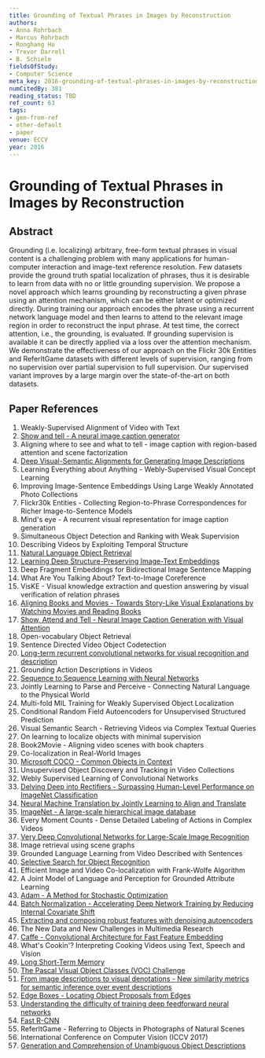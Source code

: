 ```yaml
---
title: Grounding of Textual Phrases in Images by Reconstruction
authors:
- Anna Rohrbach
- Marcus Rohrbach
- Ronghang Hu
- Trevor Darrell
- B. Schiele
fieldsOfStudy:
- Computer Science
meta_key: 2016-grounding-of-textual-phrases-in-images-by-reconstruction
numCitedBy: 381
reading_status: TBD
ref_count: 63
tags:
- gen-from-ref
- other-default
- paper
venue: ECCV
year: 2016
---
```


# Grounding of Textual Phrases in Images by Reconstruction

## Abstract

Grounding (i.e. localizing) arbitrary, free-form textual phrases in visual content is a challenging problem with many applications for human-computer interaction and image-text reference resolution. Few datasets provide the ground truth spatial localization of phrases, thus it is desirable to learn from data with no or little grounding supervision. We propose a novel approach which learns grounding by reconstructing a given phrase using an attention mechanism, which can be either latent or optimized directly. During training our approach encodes the phrase using a recurrent network language model and then learns to attend to the relevant image region in order to reconstruct the input phrase. At test time, the correct attention, i.e., the grounding, is evaluated. If grounding supervision is available it can be directly applied via a loss over the attention mechanism. We demonstrate the effectiveness of our approach on the Flickr 30k Entities and ReferItGame datasets with different levels of supervision, ranging from no supervision over partial supervision to full supervision. Our supervised variant improves by a large margin over the state-of-the-art on both datasets.

## Paper References

1. Weakly-Supervised Alignment of Video with Text
2. [Show and tell - A neural image caption generator](2015-show-and-tell-a-neural-image-caption-generator)
3. Aligning where to see and what to tell - image caption with region-based attention and scene factorization
4. [Deep Visual-Semantic Alignments for Generating Image Descriptions](2017-deep-visual-semantic-alignments-for-generating-image-descriptions)
5. Learning Everything about Anything - Webly-Supervised Visual Concept Learning
6. Improving Image-Sentence Embeddings Using Large Weakly Annotated Photo Collections
7. Flickr30k Entities - Collecting Region-to-Phrase Correspondences for Richer Image-to-Sentence Models
8. Mind's eye - A recurrent visual representation for image caption generation
9. Simultaneous Object Detection and Ranking with Weak Supervision
10. Describing Videos by Exploiting Temporal Structure
11. [Natural Language Object Retrieval](2016-natural-language-object-retrieval)
12. [Learning Deep Structure-Preserving Image-Text Embeddings](2016-learning-deep-structure-preserving-image-text-embeddings)
13. Deep Fragment Embeddings for Bidirectional Image Sentence Mapping
14. What Are You Talking About? Text-to-Image Coreference
15. VisKE - Visual knowledge extraction and question answering by visual verification of relation phrases
16. [Aligning Books and Movies - Towards Story-Like Visual Explanations by Watching Movies and Reading Books](2015-aligning-books-and-movies-towards-story-like-visual-explanations-by-watching-movies-and-reading-books)
17. [Show, Attend and Tell - Neural Image Caption Generation with Visual Attention](2015-show-attend-and-tell-neural-image-caption-generation-with-visual-attention)
18. Open-vocabulary Object Retrieval
19. Sentence Directed Video Object Codetection
20. [Long-term recurrent convolutional networks for visual recognition and description](2015-long-term-recurrent-convolutional-networks-for-visual-recognition-and-description)
21. Grounding Action Descriptions in Videos
22. [Sequence to Sequence Learning with Neural Networks](2014-sequence-to-sequence-learning-with-neural-networks)
23. Jointly Learning to Parse and Perceive - Connecting Natural Language to the Physical World
24. Multi-fold MIL Training for Weakly Supervised Object Localization
25. Conditional Random Field Autoencoders for Unsupervised Structured Prediction
26. Visual Semantic Search - Retrieving Videos via Complex Textual Queries
27. On learning to localize objects with minimal supervision
28. Book2Movie - Aligning video scenes with book chapters
29. Co-localization in Real-World Images
30. [Microsoft COCO - Common Objects in Context](2014-microsoft-coco-common-objects-in-context)
31. Unsupervised Object Discovery and Tracking in Video Collections
32. Webly Supervised Learning of Convolutional Networks
33. [Delving Deep into Rectifiers - Surpassing Human-Level Performance on ImageNet Classification](2015-delving-deep-into-rectifiers-surpassing-human-level-performance-on-imagenet-classification)
34. [Neural Machine Translation by Jointly Learning to Align and Translate](2015-neural-machine-translation-by-jointly-learning-to-align-and-translate)
35. [ImageNet - A large-scale hierarchical image database](2009-imagenet-a-large-scale-hierarchical-image-database)
36. Every Moment Counts - Dense Detailed Labeling of Actions in Complex Videos
37. [Very Deep Convolutional Networks for Large-Scale Image Recognition](2014-vggnet.md)
38. Image retrieval using scene graphs
39. Grounded Language Learning from Video Described with Sentences
40. [Selective Search for Object Recognition](2013-selective-search-for-object-recognition)
41. Efficient Image and Video Co-localization with Frank-Wolfe Algorithm
42. A Joint Model of Language and Perception for Grounded Attribute Learning
43. [Adam - A Method for Stochastic Optimization](2015-adam-a-method-for-stochastic-optimization)
44. [Batch Normalization - Accelerating Deep Network Training by Reducing Internal Covariate Shift](2015-batch-normalization-accelerating-deep-network-training-by-reducing-internal-covariate-shift)
45. [Extracting and composing robust features with denoising autoencoders](2008-extracting-and-composing-robust-features-with-denoising-autoencoders)
46. The New Data and New Challenges in Multimedia Research
47. [Caffe - Convolutional Architecture for Fast Feature Embedding](2014-caffe-convolutional-architecture-for-fast-feature-embedding)
48. What's Cookin'? Interpreting Cooking Videos using Text, Speech and Vision
49. [Long Short-Term Memory](1997-long-short-term-memory)
50. [The Pascal Visual Object Classes (VOC) Challenge](2009-the-pascal-visual-object-classes-voc-challenge)
51. [From image descriptions to visual denotations - New similarity metrics for semantic inference over event descriptions](2014-from-image-descriptions-to-visual-denotations-new-similarity-metrics-for-semantic-inference-over-event-descriptions)
52. [Edge Boxes - Locating Object Proposals from Edges](2014-edge-boxes-locating-object-proposals-from-edges)
53. [Understanding the difficulty of training deep feedforward neural networks](2010-understanding-the-difficulty-of-training-deep-feedforward-neural-networks)
54. [Fast R-CNN](2015-fast-r-cnn)
55. ReferItGame - Referring to Objects in Photographs of Natural Scenes
56. International Conference on Computer Vision (ICCV 2017)
57. [Generation and Comprehension of Unambiguous Object Descriptions](2016-generation-and-comprehension-of-unambiguous-object-descriptions)
